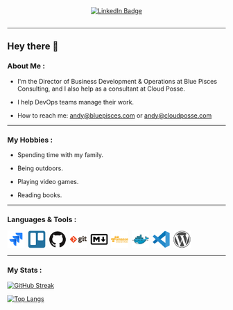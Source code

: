

<!--
**spiderman2099/spiderman2099** is a ✨ _special_ ✨ repository because its `README.md` (this file) appears on your GitHub profile.

Here are some ideas to get you started:

- 🔭 I’m currently working on ...
- 🌱 I’m currently learning ...
- 👯 I’m looking to collaborate on ...
- 🤔 I’m looking for help with ...
- 💬 Ask me about ...
- 📫 How to reach me: ...
- 😄 Pronouns: ...
- ⚡ Fun fact: ...
-->

  <div id="badges" align="center">
  <a href="https://www.linkedin.com/in/andy-miguel-586218a9/">
    <img src="https://img.shields.io/badge/LinkedIn-blue?style=for-the-badge&logo=linkedin&logoColor=white" alt="LinkedIn Badge"/>
   
   <div id="badges">
    <img src="https://komarev.com/ghpvc/?username=spiderman2099&style=flat-square&color=blue" alt=""/>
  </a>


---
 <div id="body" align="left">
   
## Hey there 👋

### About Me :

- I'm the Director of Business Development & Operations at Blue Pisces Consulting, and I also help as a consultant at Cloud Posse.

- I help DevOps teams manage their work.    
   
- How to reach me: andy@bluepisces.com or andy@cloudposse.com
   
---
   
### My Hobbies : 

- Spending time with my family.

- Being outdoors.  

- Playing video games.

- Reading books.
---
   
### Languages & Tools : 
   <div>
   <img src="https://github.com/devicons/devicon/blob/master/icons/jira/jira-original.svg" title="Jira" **alt="Jira" width="40" height="40"/>&nbsp;
   <img src="https://github.com/devicons/devicon/blob/master/icons/trello/trello-plain.svg" title="Trello" **alt="Trello" width="40" height="40"/>&nbsp;
   <img src="https://github.com/devicons/devicon/blob/master/icons/github/github-original.svg" title="GitHub" **alt="GitHub" width="40" height="40"/>&nbsp;
   <img src="https://github.com/devicons/devicon/blob/master/icons/git/git-original-wordmark.svg" title="Git" **alt="Git" width="40" height="40"/>&nbsp;
   <img src="https://github.com/devicons/devicon/blob/master/icons/markdown/markdown-original.svg" title="Markdown" **alt="Markdown" width="40" height="40"/>&nbsp;
   <img src="https://github.com/devicons/devicon/blob/master/icons/amazonwebservices/amazonwebservices-plain-wordmark.svg" title="AWS" alt="AWS" width="40" height="40"/>&nbsp;
   <img src="https://github.com/devicons/devicon/blob/master/icons/docker/docker-original.svg" title="Docker" alt="Docker" width="40" height="40"/>&nbsp;
   <img src="https://github.com/devicons/devicon/blob/master/icons/vscode/vscode-original.svg" title="Visual Studio Code" alt="Visual Studio Code" width="40" height="40"/>&nbsp;
   <img src="https://github.com/devicons/devicon/blob/master/icons/wordpress/wordpress-plain.svg" title="Wordpress" alt="Wordpress" width="40" height="40"/>&nbsp;
     </div>
   
---
   
### My Stats : 

   [![GitHub Streak](http://github-readme-streak-stats.herokuapp.com?user=spiderman2099&theme=dark&background=000000)](https://git.io/streak-stats)


   
   [![Top Langs](https://github-readme-stats.vercel.app/api/top-langs/?username=spiderman2099&layout=compact&theme=vision-friendly-dark)](https://github.com/anuraghazra/github-readme-stats)
